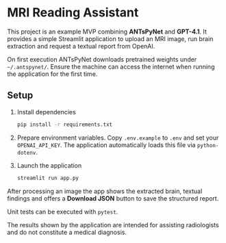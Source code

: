 # MRI Reading Assistant

This project is an example MVP combining **ANTsPyNet** and **GPT-4.1**.
It provides a simple Streamlit application to upload an MRI image, run brain
extraction and request a textual report from OpenAI.

On first execution ANTsPyNet downloads pretrained weights under
`~/.antspynet/`.  Ensure the machine can access the internet when running
the application for the first time.

## Setup

1. Install dependencies
   ```bash
   pip install -r requirements.txt
   ```
2. Prepare environment variables.  Copy `.env.example` to `.env` and set your
   `OPENAI_API_KEY`.  The application automatically loads this file via
   `python-dotenv`.

3. Launch the application
   ```bash
   streamlit run app.py
   ```

After processing an image the app shows the extracted brain, textual findings
and offers a **Download JSON** button to save the structured report.

Unit tests can be executed with `pytest`.

The results shown by the application are intended for assisting radiologists
and do not constitute a medical diagnosis.
